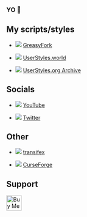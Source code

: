 ### YO 👋


## My scripts/styles
* [![](https://www.google.com/s2/favicons?domain_url=https://greasyfork.org)](https://greasyfork.org/users/124677-pabli) [GreasyFork](https://greasyfork.org/users/124677-pabli)

* [![](https://www.google.com/s2/favicons?domain_url=https://userstyles.world)](https://userstyles.world/user/pabli) [UserStyles.world](https://userstyles.world/user/pabli)

* [![](https://www.google.com/s2/favicons?domain_url=https://uso.kkx.one)](https://uso.kkx.one/browse/styles?search=%40291236) [UserStyles.org Archive](https://uso.kkx.one/browse/styles?search=%40291236)


## Socials
* [![](https://www.google.com/s2/favicons?domain_url=https://www.youtube.com)](https://www.youtube.com/channel/UCYBGL_gSC8bQXCMIvqfVing) [YouTube](https://www.youtube.com/channel/UCYBGL_gSC8bQXCMIvqfVing)

* [![](https://www.google.com/s2/favicons?domain_url=https://twitter.com)](https://twitter.com/PabliDev) [Twitter](https://twitter.com/PabliDev)


## Other
* [![](https://www.google.com/s2/favicons?domain_url=https://www.transifex.com/user/profile/pabli)](https://www.transifex.com/user/profile/pabli) [transifex](https://www.transifex.com/user/profile/pabli)

* [![](https://www.google.com/s2/favicons?domain_url=https://www.curseforge.com)](https://www.curseforge.com/members/pabli) [CurseForge](https://www.curseforge.com/members/pabli)

## Support
<a href='https://ko-fi.com/pabli' target='_blank'><img height='40' style='border:0px;height:40px;' src='https://cdn.ko-fi.com/cdn/kofi5.png?v=2' border='0' alt='Buy Me a Coffee at ko-fi.com' /></a>
